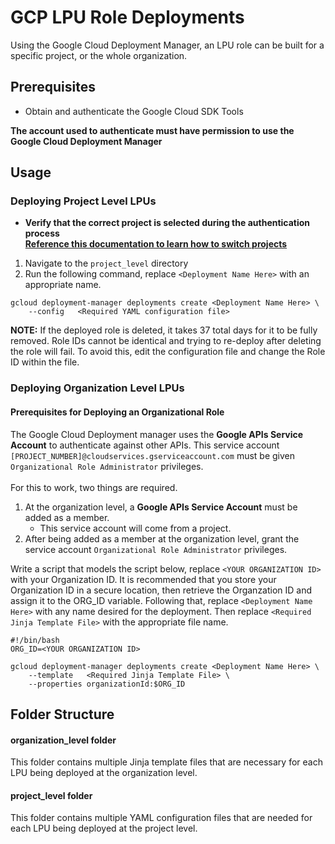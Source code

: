 # GCP LPU Role Deployments
Using the Google Cloud Deployment Manager, an LPU role can be built for a specific project, or the whole organization.

## Prerequisites
* Obtain and authenticate the Google Cloud SDK Tools

[//]: # (Break the List)
**The account used to authenticate must have permission to use the Google Cloud Deployment Manager**

## Usage
### Deploying Project Level LPUs
* **Verify that the correct project is selected during the authentication process**
\
[**Reference this documentation to learn how to switch projects**](https://cloud.google.com/sdk/gcloud/reference/init)

[//]: # (Break the List)
1. Navigate to the `project_level` directory
2. Run the following command, replace `<Deployment Name Here>` with an appropriate name.
```
gcloud deployment-manager deployments create <Deployment Name Here> \
    --config   <Required YAML configuration file>
```
**NOTE:** If the deployed role is deleted, it takes 37 total days for it to be fully removed. Role IDs cannot be identical and trying to re-deploy after deleting the role will fail. To avoid this, edit the configuration file and change the Role ID within the file. 

### Deploying Organization Level LPUs
#### Prerequisites for Deploying an Organizational Role
The Google Cloud Deployment manager uses the **Google APIs Service Account** to authenticate against other APIs.
This service account `[PROJECT_NUMBER]@cloudservices.gserviceaccount.com` must be given `Organizational Role Administrator` privileges.
\
\
For this to work, two things are required.
1. At the organization level, a **Google APIs Service Account** must be added as a member.
   - This service account will come from a project.
2. After being added as a member at the organization level, grant the service account `Organizational Role Administrator`
privileges.

[//]: # (Break the List)

Write a script that models the script below, replace `<YOUR ORGANIZATION ID>` with your Organization ID.
It is recommended that you store your Organization ID in a secure location, then
retrieve the Organzation ID and assign it to the ORG_ID variable.
Following that, replace `<Deployment Name Here>` with any name desired for the deployment. Then replace
`<Required Jinja Template File>` with the appropriate file name.
```
#!/bin/bash
ORG_ID=<YOUR ORGANIZATION ID>

gcloud deployment-manager deployments create <Deployment Name Here> \
    --template   <Required Jinja Template File> \
    --properties organizationId:$ORG_ID
```

## Folder Structure
#### organization_level folder
This folder contains multiple Jinja template files that are necessary for each LPU being deployed at the organization level.

#### project_level folder
This folder contains multiple YAML configuration files that are needed for each LPU being deployed at the project level.
